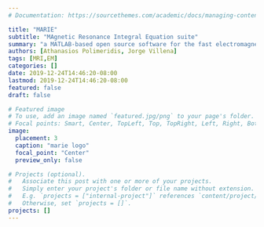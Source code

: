 ```yaml
---
# Documentation: https://sourcethemes.com/academic/docs/managing-content/

title: "MARIE"
subtitle: "MAgnetic Resonance Integral Equation suite"
summary: "a MATLAB-based open source software for the fast electromagnetic analysis of MRI systems"
authors: [Athanasios Polimeridis, Jorge Villena]
tags: [MRI,EM]
categories: []
date: 2019-12-24T14:46:20-08:00
lastmod: 2019-12-24T14:46:20-08:00
featured: false
draft: false

# Featured image
# To use, add an image named `featured.jpg/png` to your page's folder.
# Focal points: Smart, Center, TopLeft, Top, TopRight, Left, Right, BottomLeft, Bottom, BottomRight.
image: 
  placement: 3
  caption: "marie logo"
  focal_point: "Center"
  preview_only: false

# Projects (optional).
#   Associate this post with one or more of your projects.
#   Simply enter your project's folder or file name without extension.
#   E.g. `projects = ["internal-project"]` references `content/project/deep-learning/index.md`.
#   Otherwise, set `projects = []`.
projects: []
---
```

